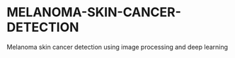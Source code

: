 # MELANOMA-SKIN-CANCER-DETECTION
Melanoma skin cancer detection using image processing and deep learning 
